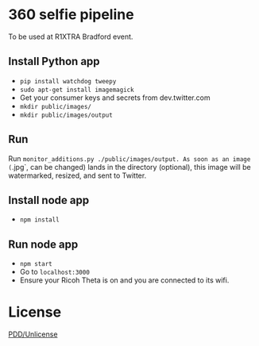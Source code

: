 # 360 selfie pipeline

To be used at R1XTRA Bradford event.

## Install Python app

* `pip install watchdog tweepy`
* `sudo apt-get install imagemagick`
* Get your consumer keys and secrets from dev.twitter.com
* `mkdir public/images/`
* `mkdir public/images/output`

## Run

Run `monitor_additions.py ./public/images/output. As soon as an image (`.jpg`, can be changed) lands in the directory (optional), this image will be watermarked, resized, and sent to Twitter.

## Install node app

* `npm install`

## Run node app

* `npm start`
* Go to `localhost:3000`
* Ensure your Ricoh Theta is on and you are connected to its wifi.

# License

[PDD/Unlicense](http://choosealicense.com/licenses/unlicense/)
